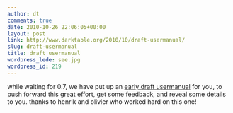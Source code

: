 ```yaml
---
author: dt
comments: true
date: 2010-10-26 22:06:05+00:00
layout: post
link: http://www.darktable.org/2010/10/draft-usermanual/
slug: draft-usermanual
title: draft usermanual
wordpress_lede: see.jpg
wordpress_id: 219
---
```


while waiting for 0.7, we have put up an [early draft usermanual](https://darktable.sourceforge.net/darktable-usermanual-draft-20101022.pdf) for you, to push forward this great effort, get some feedback, and reveal some details to you.
thanks to henrik and olivier who worked hard on this one!

